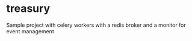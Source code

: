 # treasury
Sample project with celery workers with a redis broker and a monitor for event management

